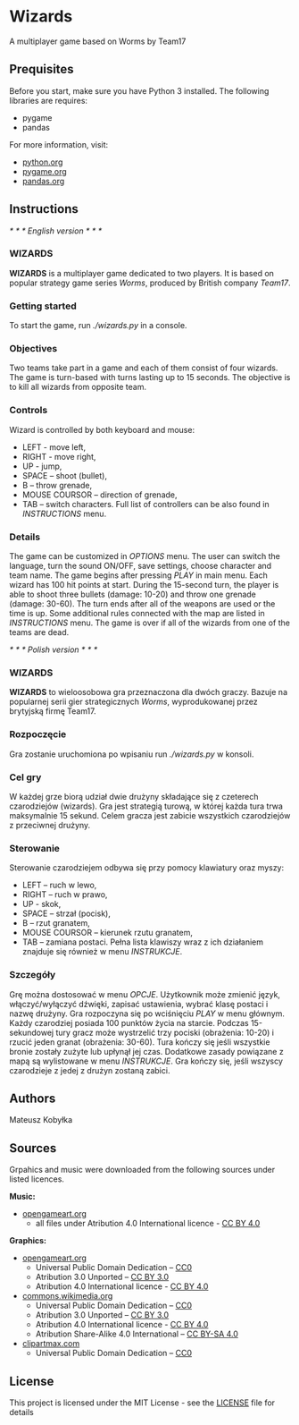 # Wizards
A multiplayer game based on Worms by Team17

## Prequisites

Before you start, make sure you have Python 3 installed. The following libraries are requires:

* pygame
* pandas

For more information, visit:

* [python.org](https://www.python.org/) 
* [pygame.org](https://www.pygame.org/)
* [pandas.org](https://pandas.pydata.org/)

## Instructions
 _* * * English version * * *_
 
### WIZARDS
 
 **WIZARDS** is a multiplayer game dedicated to two players. It is based on popular strategy game series _Worms_, produced by British company _Team17_.
 
### Getting started

To start the game, run *./wizards.py* in a console.

### Objectives

Two teams take part in a game and each of them consist of four wizards. The game is turn-based with turns lasting up to 15 seconds. The objective is to kill all wizards from opposite team.

###	Controls

Wizard is controlled by both keyboard and mouse:
  *	LEFT - move left,
  *	RIGHT - move right,
  *	UP - jump,
  *	SPACE – shoot (bullet),
  *	B – throw grenade,
  *	MOUSE COURSOR – direction of grenade,
  *	TAB – switch characters.
Full list of controllers can be also found in _INSTRUCTIONS_ menu.

###	Details 

The game can be customized in _OPTIONS_ menu. The user can switch the language, turn the sound ON/OFF, save settings, choose character and team name. The game begins after pressing _PLAY_ in main menu. 
Each wizard has 100 hit points at start. During the 15-second turn, the player is able to shoot three bullets (damage: 10-20) and throw one grenade (damage: 30-60). The turn ends after all of the weapons are used or the time is up. Some additional rules connected with the map are listed in _INSTRUCTIONS_ menu. The game is over if all of the wizards from one of the teams are dead. 

 _* * * Polish version * * *_
 
 ### WIZARDS
 
**WIZARDS** to wieloosobowa gra przeznaczona dla dwóch graczy. Bazuje na popularnej serii gier strategicznych _Worms_, wyprodukowanej przez brytyjską firmę Team17.

###	Rozpoczęcie

Gra zostanie uruchomiona po wpisaniu run *./wizards.py* w konsoli.

### Cel gry

W każdej grze biorą udział dwie drużyny składające się z czeterech czarodziejów (wizards). Gra jest strategią turową, w której każda tura trwa maksymalnie 15 sekund. Celem gracza jest zabicie wszystkich czarodziejów z przeciwnej drużyny.

###	Sterowanie

Sterowanie czarodziejem odbywa się przy pomocy klawiatury oraz myszy: 
*	LEFT – ruch w lewo,
*	RIGHT – ruch w prawo,
*	UP - skok,
*	SPACE – strzał (pocisk),
*	B – rzut granatem,
*	MOUSE COURSOR – kierunek rzutu granatem,
*	TAB – zamiana postaci.
Pełna lista klawiszy wraz z ich działaniem znajduje się również w menu _INSTRUKCJE_.

###	Szczegóły

Grę można dostosować w menu _OPCJE_. Użytkownik może zmienić język, włączyć/wyłączyć dźwięki, zapisać ustawienia, wybrać klasę postaci i nazwę drużyny. Gra rozpoczyna się po wciśnięciu _PLAY_ w menu głównym.
Każdy czarodziej posiada 100 punktów życia na starcie. Podczas 15-sekundowej tury gracz może wystrzelić trzy pociski (obrażenia: 10-20) i rzucić jeden granat (obrażenia: 30-60). Tura kończy się jeśli wszystkie bronie zostały zużyte lub upłynął jej czas. Dodatkowe zasady powiązane z mapą są wylistowane w menu _INSTRUKCJE_. Gra kończy się, jeśli wszyscy czarodzieje z jedej z drużyn zostaną zabici. 



## Authors

Mateusz Kobyłka

## Sources

Grpahics and music were downloaded from the following sources under listed licences.

**Music:**
* [opengameart.org](https://www.opengameart.org/)    
  * all files under Atribution 4.0 International licence - [CC BY 4.0](https://creativecommons.org/licenses/by/4.0/)   

**Graphics:**
* [opengameart.org](https://www.opengameart.org/)    
  * Universal Public Domain Dedication – [CC0](https://creativecommons.org/publicdomain/zero/1.0/)
  * Atribution 3.0 Unported – [CC BY 3.0](https://creativecommons.org/licenses/by/3.0/)
  * Atribution 4.0 International licence - [CC BY 4.0](https://creativecommons.org/licenses/by/4.0/)
* [commons.wikimedia.org](https://commons.wikimedia.org/)   
  * Universal Public Domain Dedication – [CC0](https://creativecommons.org/publicdomain/zero/1.0/)
  * Atribution 3.0 Unported – [CC BY 3.0](https://creativecommons.org/licenses/by/3.0/)
  * Atribution 4.0 International licence - [CC BY 4.0](https://creativecommons.org/licenses/by/4.0/)
  * Atribution Share-Alike 4.0 International – [CC BY-SA 4.0](https://creativecommons.org/licenses/by-sa/4.0/)
* [clipartmax.com](https://www.clipartmax.com/)  
  * Universal Public Domain Dedication – [CC0](https://creativecommons.org/publicdomain/zero/1.0/)
  
## License

This project is licensed under the MIT License - see the [LICENSE](LICENSE) file for details
